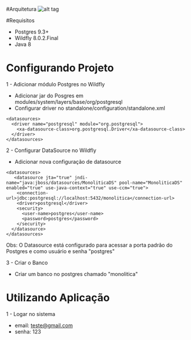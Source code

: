 #Arquitetura
![alt tag](https://github.com/emmanuelneri/arquitetura-monolitica/blob/master/arquitetura-monolotica.png)

#Requisitos
- Postgres 9.3+
- Wildfly 8.0.2.Final
- Java 8


# Configurando Projeto
1 - Adicionar módulo Postgres no Wildfly
  - Adicionar jar do Posgres em  modules/system/layers/base/org/postgresql
  - Configurar driver no standalone/configuration/standalone.xml
  
  ```
  <datasources>
    <driver name="postgresql" module="org.postgresql">
      <xa-datasource-class>org.postgresql.Driver</xa-datasource-class>
    </driver>
 </datasources>
 ```
 

2 - Configurar DataSource no Wildfly
  - Adicionar nova configuração de datasource
  
  ```
  <datasources>
     <datasource jta="true" jndi-name="java:jboss/datasources/MonoliticaDS" pool-name="MonoliticaDS" enabled="true" use-java-context="true" use-ccm="true">
      <connection-url>jdbc:postgresql://localhost:5432/monolitica</connection-url>
      <driver>postgresql</driver>
      <security>
        <user-name>postgres</user-name>
        <password>postgres</password>
      </security>
    </datasource>
 </datasources>
 ```
 Obs: O Datasource está configurado para acessar a porta padrão do Postgres e como usuário e senha "postgres"
 
3 - Criar o Banco
  - Criar um banco no postgres chamado "monolitica"
  
  
  
# Utilizando Aplicação

1 - Logar no sistema
- email: teste@gmail.com
- senha: 123

  
